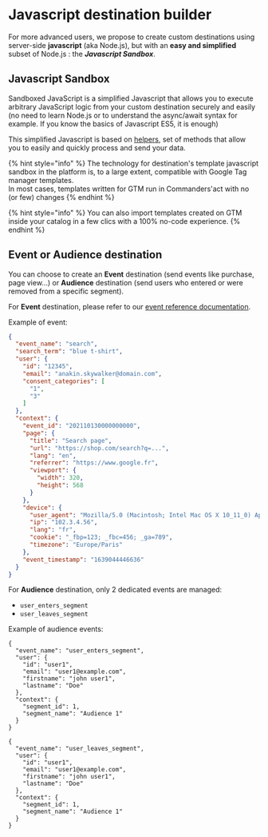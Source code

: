 # Javascript destination builder

For more advanced users, we propose to create custom destinations using server-side **javascript** (aka Node.js), but with an **easy and simplified** subset of Node.js : the _**Javascript Sandbox**_.

## Javascript Sandbox

Sandboxed JavaScript is a simplified Javascript that allows you to execute arbitrary JavaScript logic from your custom destination securely and easily (no need to learn Node.js or to understand the async/await syntax for example. If you know the basics of Javascript ES5, it is enough)

This simplified Javascript is based on [helpers](serverside-js-helpers.md), set of methods that allow you to easily and quickly process and send your data.

{% hint style="info" %}
The technology for destination's template javascript sandbox in the platform is, to a large extent, compatible with Google Tag manager templates. \
In most cases, templates written for GTM run in Commanders'act with no (or few) changes
{% endhint %}

{% hint style="info" %}
You can also import templates created on GTM inside your catalog in a few clics with a 100% no-code experience.
{% endhint %}

## Event or Audience destination

You can choose to create an **Event** destination (send events like purchase, page view...) or **Audience** destination (send users who entered or were removed from a specific segment).

For **Event** destination, please refer to our [event reference documentation](../../../../developers/tracking/events-reference/).

Example of event:

```json
{
  "event_name": "search",
  "search_term": "blue t-shirt",
  "user": {
    "id": "12345",
    "email": "anakin.skywalker@domain.com",
    "consent_categories": [
      "1",
      "3"
    ]
  },
  "context": {
    "event_id": "202110130000000000",
    "page": {
      "title": "Search page",
      "url": "https://shop.com/search?q=...",
      "lang": "en",
      "referrer": "https://www.google.fr",
      "viewport": {
        "width": 320,
        "height": 568
      }
    },
    "device": {
      "user_agent": "Mozilla/5.0 (Macintosh; Intel Mac OS X 10_11_0) AppleWebKit/537.36 (KHTML, like Gecko) Chrome/46.0.2490.86 Safari/537.36",
      "ip": "102.3.4.56",
      "lang": "fr",
      "cookie": "_fbp=123; _fbc=456; _ga=789",
      "timezone": "Europe/Paris"
    },
    "event_timestamp": "1639044446636"
  }
}
```

For **Audience** destination, only 2 dedicated events are managed:&#x20;

* `user_enters_segment`
* `user_leaves_segment`

Example of audience events:

```
{
  "event_name": "user_enters_segment",
  "user": {
    "id": "user1",
    "email": "user1@example.com",
    "firstname": "john user1",
    "lastname": "Doe"
  },
  "context": {
    "segment_id": 1,
    "segment_name": "Audience 1"
  }
}
```

```
{
  "event_name": "user_leaves_segment",
  "user": {
    "id": "user1",
    "email": "user1@example.com",
    "firstname": "john user1",
    "lastname": "Doe"
  },
  "context": {
    "segment_id": 1,
    "segment_name": "Audience 1"
  }
}
```
